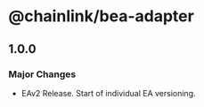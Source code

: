 # @chainlink/bea-adapter

## 1.0.0

### Major Changes

- EAv2 Release. Start of individual EA versioning.
